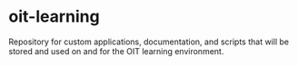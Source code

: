 # oit-learning
Repository for custom applications, documentation, and scripts that will be stored and used on and for the OIT learning environment. 
